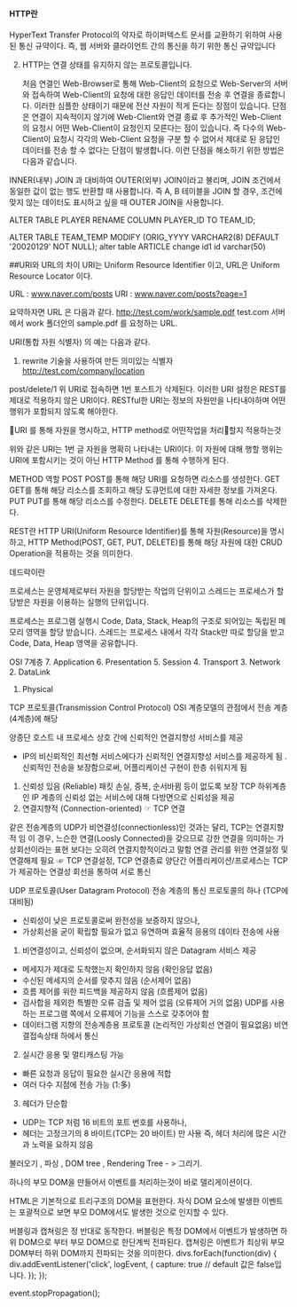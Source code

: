 #### HTTP란
HyperText Transfer Protocol의 약자로 하이퍼텍스트 문서를 교환하기 위하여 사용된 통신 규약이다. 즉, 웹 서버와 클라이언트 간의 통신을 하기 위한 통신 규약입니다

2. HTTP는 연결 상태를 유지하지 않는 프로토콜입니다.

   처음 연결인 Web-Browser로 통해 Web-Client의 요청으로 Web-Server의 서버와 접속하여
   Web-Client의 요청에 대한 응답인 데이터를 전송 후 연결을 종료합니다.
   이러한 심플한 상태이기 때문에 전산 자원이 적게 든다는 장점이 있습니다.
   단점은 연결이 지속적이지 않기에 Web-Client와 연결 종료 후
   추가적인  Web-Client의 요청시 어떤 Web-Client이 요청인지 모른다는 점이 있습니다.
   즉 다수의 Web-Client이 요청시 각각의 Web-Client 요청을 구분 할 수 없어서 
   제대로 된 응답인 데이터를 전송 할 수 없다는 단점이 발생합니다.
   이런 단점을 해소하기 위한 방법은 다음과 같습니다.

INNER(내부) JOIN 과 대비하여 OUTER(외부) JOIN이라고 불리며, JOIN 조건에서 동일한 값이 없는 행도 반환할 때 사용합니다.
즉 A, B 테이블을 JOIN 할 경우, 조건에 맞지 않는 데이터도 표시하고 싶을 때 OUTER JOIN을 사용합니다.

ALTER TABLE PLAYER
RENAME COLUMN PLAYER_ID TO TEAM_ID;

ALTER TABLE TEAM_TEMP
MODIFY (ORIG_YYYY VARCHAR2(8) DEFAULT '20020129' NOT NULL);
alter table ARTICLE change id1 id varchar(50)



##URI와 URL의 차이
URI는 Uniform Resource Identifier 이고,
URL은 Uniform Resource Locator 이다.

URL : www.naver.com/posts
URI : www.naver.com/posts?page=1

요약하자면 URL 은 다음과 같다.
http://test.com/work/sample.pdf
test.com 서버에서 work 폴더안의 sample.pdf 를 요청하는 URL.

URI(통합 자원 식별자) 의 예는 다음과 같다.
1) rewrite 기술을 사용하여 만든 의미있는 식별자
http://test.com/company/location

post/delete/1
위 URI로 접속하면 1번 포스트가 삭제된다. 이러한 URI 설정은 REST를 제대로 적용하지 않은 URI이다.
RESTful한 URI는 정보의 자원만을 나타내야하며 어떤 행위가 포함되지 않도록 해야한다.

URI 를 통해 자원을 명시하고, HTTP method로 어떤작업을 처리할지 적용하는것

위와 같은 URI는 1번 글 자원을 명확히 나타내는 URI이다. 이 자원에 대해 행할 행위는 URI에 포함시키는 것이 아닌 HTTP Method 를 통해 수행하게 된다.

METHOD	역할
POST	POST를 통해 해당 URI를 요청하면 리소스를 생성한다.
GET	GET를 통해 해당 리소스를 조회하고 해당 도큐먼트에 대한 자세한 정보를 가져온다.
PUT	PUT를 통해 해당 리소스를 수정한다.
DELETE	DELETE를 통해 리소스를 삭제한다.

REST란
HTTP URI(Uniform Resource Identifier)를 통해 자원(Resource)을 명시하고, HTTP Method(POST, GET, PUT, DELETE)를 통해 해당 자원에 대한 CRUD Operation을 적용하는 것을 의미한다.

데드락이란

프로세스는 운영체제로부터 자원을 할당받는 작업의 단위이고 스레드는 프로세스가 할당받은 자원을 이용하는 실행의 단위입니다.

프로세스는 프로그램 실행시 Code, Data, Stack, Heap의 구조로 되어있는 독립된 메모리 영역을 할당 받습니다.
스레드는 프로세스 내에서 각각 Stack만 따로 할당을 받고 Code, Data, Heap 영역을 공유합니다.

OSI 7계층
7. Application
6. Presentation
5. Session
4. Transport
3. Network
2. DataLink
1. Physical

TCP 프로토콜(Transmission Control Protocol)
OSI 계층모델의 관점에서 전송 계층(4계층)에 해당

양종단 호스트 내 프로세스 상호 간에 신뢰적인 연결지향성 서비스를 제공
- IP의 비신뢰적인 최선형 서비스에다가 신뢰적인 연결지향성 서비스를 제공하게 됨
. 신뢰적인 전송을 보장함으로써, 어플리케이션 구현이 한층 쉬워지게 됨
1. 신뢰성 있음 (Reliable)
패킷 손실, 중복, 순서바뀜 등이 없도록 보장
TCP 하위계층인 IP 계층의 신뢰성 없는 서비스에 대해 다방면으로 신뢰성을 제공
2. 연결지향적 (Connection-oriented)                                        ☞ TCP 연결

같은 전송계층의 UDP가 비연결성(connectionless)인 것과는 달리, TCP는 연결지향적 임
이 경우, 느슨한 연결(Loosly Connected)을 갖으므로 강한 연결을 의미하는 
가상회선이라는 표현 보다는 오히려 연결지향적이라고 말함
연결 관리를 위한 연결설정 및 연결해제 필요          ☞ TCP 연결설정, TCP 연결종료
양단간 어플리케이션/프로세스는 TCP가 제공하는 연결성 회선을 통하여 서로 통신

UDP 프로토콜(User Datagram Protocol)
전송 계층의 통신 프로토콜의 하나 (TCP에 대비됨)
- 신뢰성이 낮은 프로토콜로써 완전성을 보증하지 않으나,  
- 가상회선을 굳이 확립할 필요가 없고 유연하며 효율적 응용의 데이타 전송에 사용

1. 비연결성이고, 신뢰성이 없으며, 순서화되지 않은 Datagram 서비스 제공 
- 메세지가 제대로 도착했는지 확인하지 않음 (확인응답 없음)
- 수신된 메세지의 순서를 맞추지 않음 (순서제어 없음) 
- 흐름 제어를 위한 피드백을 제공하지 않음 (흐름제어 없음)
- 검사합을 제외한 특별한 오류 검출 및 제어 없음 (오류제어 거의 없음)
UDP를 사용하는 프로그램 쪽에서 오류제어 기능을 스스로 갖추어야 함
- 데이터그램 지향의 전송계층용 프로토콜 (논리적인 가상회선 연결이 필요없음)
비연결접속상태 하에서 통신 

2. 실시간 응용 및 멀티캐스팅 가능
- 빠른 요청과 응답이 필요한 실시간 응용에 적합
- 여러 다수 지점에 전송 가능 (1:多)
3. 헤더가 단순함
- UDP는 TCP 처럼 16 비트의 포트 번호를 사용하나,
- 헤더는 고정크기의 8 바이트(TCP는 20 바이트) 만 사용
즉, 헤더 처리에 많은 시간과 노력을 요하지 않음


불러오기 , 파싱 , DOM tree , Rendering Tree - > 그리기.

하나의 부모 DOM을 만들어서 이벤트를 처리하는것이 바로 델리게이션이다.

HTML은 기본적으로 트리구조의 DOM을 표현한다.
자식 DOM 요소에 발생한 이벤트는 포괄적으로 보면 부모 DOM에서도 발생한 것으로 인지할 수 있다.

버블링과 캡쳐링은 정 반대로 동작한다.
버블링은 특정 DOM에서 이벤트가 발생하면 하위 DOM으로 부터 부모 DOM으로 한단계씩 전파된다.
캡쳐링은 이벤트가 최상위 부모 DOM부터 하위 DOM까지 전파되는 것을 의미한다.
divs.forEach(function(div) {
	div.addEventListener('click', logEvent, {
		capture: true // default 값은 false입니다.
	});
});

event.stopPropagation();